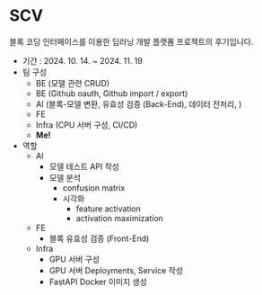 # SCV

블록 코딩 인터페이스를 이용한 딥러닝 개발 플랫폼 프로젝트의 후기입니다.

- 기간 : 2024. 10. 14. ~ 2024. 11. 19
- 팀 구성
  - BE (모델 관련 CRUD)
  - BE (Github oauth, Github import / export)
  - AI (블록-모델 변환, 유효성 검증 (Back-End), 데이터 전처리, )
  - FE
  - Infra (CPU 서버 구성, CI/CD)
  - **Me!**
- 역할
  - AI
    - 모델 테스트 API 작성
    - 모델 분석
      - confusion matrix
      - 시각화
        - feature activation
        - activation maximization
  - FE
    - 블록 유효성 검증 (Front-End)
  - Infra
    - GPU 서버 구성
    - GPU 서버 Deployments, Service 작성
    - FastAPI Docker 이미지 생성
